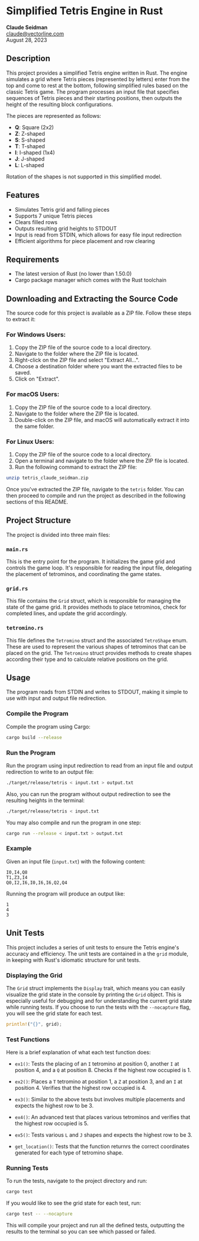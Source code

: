 # Simplified Tetris Engine in Rust
**Claude Seidman**   
claude@vectorline.com  
August 28, 2023

## Description

This project provides a simplified Tetris engine written in Rust. The engine simulates a grid where Tetris pieces (represented by letters) enter from the top and come to rest at the bottom, following simplified rules based on the classic Tetris game. The program processes an input file that specifies sequences of Tetris pieces and their starting positions, then outputs the height of the resulting block configurations.

The pieces are represented as follows:

- **Q**: Square (2x2)
- **Z**: Z-shaped
- **S**: S-shaped
- **T**: T-shaped
- **I**: I-shaped (1x4)
- **J**: J-shaped
- **L**: L-shaped

Rotation of the shapes is not supported in this simplified model.  

## Features

- Simulates Tetris grid and falling pieces
- Supports 7 unique Tetris pieces
- Clears filled rows
- Outputs resulting grid heights to STDOUT
- Input is read from STDIN, which allows for easy file input redirection
- Efficient algorithms for piece placement and row clearing

## Requirements

- The latest version of Rust (no lower than 1.50.0)
- Cargo package manager which comes with the Rust toolchain

## Downloading and Extracting the Source Code

The source code for this project is available as a ZIP file. Follow these steps to extract it:

### For Windows Users:

1. Copy the ZIP file of the source code to a local directory.
2. Navigate to the folder where the ZIP file is located.
3. Right-click on the ZIP file and select "Extract All...".
4. Choose a destination folder where you want the extracted files to be saved.
5. Click on "Extract".

### For macOS Users:

1. Copy the ZIP file of the source code to a local directory.
2. Navigate to the folder where the ZIP file is located.
3. Double-click on the ZIP file, and macOS will automatically extract it into the same folder.

### For Linux Users:

1. Copy the ZIP file of the source code to a local directory.
2. Open a terminal and navigate to the folder where the ZIP file is located.
3. Run the following command to extract the ZIP file:

```bash
unzip tetris_claude_seidman.zip 
```

Once you've extracted the ZIP file, navigate to the `tetris` folder. You can then proceed to compile and run the project as described in the following sections of this README.

## Project Structure

The project is divided into three main files:

### `main.rs`

This is the entry point for the program. It initializes the game grid and controls the game loop. It's responsible for reading the input file, delegating the placement of tetrominos, and coordinating the game states.

### `grid.rs`

This file contains the `Grid` struct, which is responsible for managing the state of the game grid. It provides methods to place tetrominos, check for completed lines, and update the grid accordingly.

### `tetromino.rs`

This file defines the `Tetromino` struct and the associated `TetroShape` enum. These are used to represent the various shapes of tetrominos that can be placed on the grid. The `Tetromino` struct provides methods to create shapes according their type and to calculate relative positions on the grid. 



## Usage

The program reads from STDIN and writes to STDOUT, making it simple to use with input and output file redirection.

### Compile the Program

Compile the program using Cargo:

```bash
cargo build --release
```

### Run the Program

Run the program using input redirection to read from an input file and output redirection to write to an output file:

```bash
./target/release/tetris < input.txt > output.txt
```

Also, you can run the program without output redirection to see the resulting heights in the terminal:

```bash
./target/release/tetris < input.txt
```

You may also compile and run the program in one step:

```bash
cargo run --release < input.txt > output.txt
``` 

### Example

Given an input file (`input.txt`) with the following content:

```
I0,I4,Q8
T1,Z3,I4
Q0,I2,I6,I0,I6,I6,Q2,Q4
```

Running the program will produce an output like:

```
1
4
3
```

## Unit Tests

This project includes a series of unit tests to ensure the Tetris engine's accuracy and efficiency. The unit tests are contained in a the `grid` module, in keeping with Rust's idiomatic structure for unit tests.

### Displaying the Grid

The `Grid` struct implements the `Display` trait, which means you can easily visualize the grid state in the console by printing the `Grid` object. This is especially useful for debugging and for understanding the current grid state while running tests.
If you choose to run the tests with the `--nocapture` flag, you will see the grid state for each test.

```rust
println!("{}", grid);
```

### Test Functions

Here is a brief explanation of what each test function does:

- `ex1()`: Tests the placing of an `I` tetromino at position 0, another `I` at position 4, and a `Q` at position 8. Checks if the highest row occupied is 1.

- `ex2()`: Places a `T` tetromino at position 1, a `Z` at position 3, and an `I` at position 4. Verifies that the highest row occupied is 4.

- `ex3()`: Similar to the above tests but involves multiple placements and expects the highest row to be 3.

- `ex4()`: An advanced test that places various tetrominos and verifies that the highest row occupied is 5.

- `ex5()`: Tests various `L` and `J` shapes and expects the highest row to be 3.

- `get_location()`: Tests that the function returnrs the correct coordinates generated for each type of tetromino shape.

### Running Tests

To run the tests, navigate to the project directory and run:

```bash
cargo test
```

If you would like to see the grid state for each test, run:

```bash
cargo test -- --nocapture
```  

This will compile your project and run all the defined tests, outputting the results to the terminal so you can see which passed or failed.


